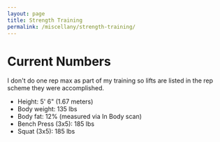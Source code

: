 ```yaml
---
layout: page
title: Strength Training
permalink: /miscellany/strength-training/
---
```


<h1>Current Numbers</h1>
<p>I don't do one rep max as part of my training so lifts are listed in the rep scheme they were accomplished.</p>
<ul>
  <li>Height: 5' 6" (1.67 meters)</li>
  <li>Body weight: 135 lbs</li>
  <li>Body fat: 12% (measured via In Body scan)</li>
  <li>Bench Press (3x5): 185 lbs</li>
  <li>Squat (3x5): 185 lbs</li>
</ul>

<!-- 
<h1>Journey</h1>
I first started weight lifting when I was 19.
-->

